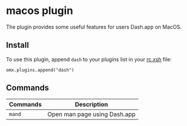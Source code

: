 # macos plugin

The plugin provides some useful features for users Dash.app on MacOS.

## Install

To use this plugin, append `dash` to your plugins list in your [rc.xsh] file:

```shell
omx.plugins.append("dash")
```

## Commands

| Commands | Description                              |
|----------|------------------------------------------|
| `mand`   | Open man page using Dash.app             |


[rc.xsh]: https://xon.sh/xonshrc.html
